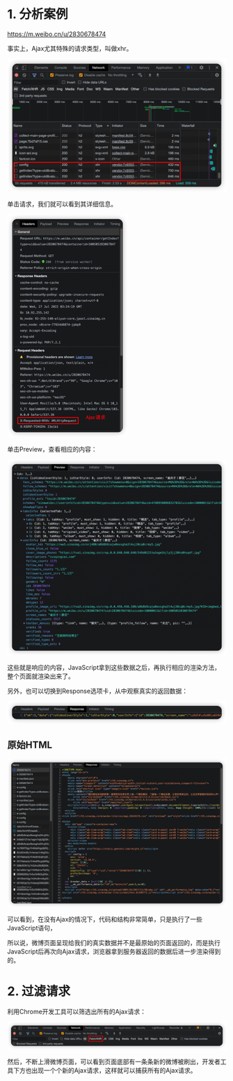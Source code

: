 # 1. 分析案例

https://m.weibo.cn/u/2830678474

事实上，Ajax尤其特殊的请求类型，叫做xhr。

![image-20220727112501414](5.2_Ajax分析方法.assets/image-20220727112501414.png)

单击请求，我们就可以看到其详细信息。

<img src="5.2_Ajax分析方法.assets/image-20220727113036950.png" alt="image-20220727113036950" style="zoom:50%;" />

单击Preview，查看相应的内容：

![image-20220727113555583](5.2_Ajax分析方法.assets/image-20220727113555583.png)

这些就是响应的内容，JavaScript拿到这些数据之后，再执行相应的渲染方法，整个页面就渲染出来了。

另外，也可以切换到Response选项卡，从中观察真实的返回数据：

![image-20220727114407019](5.2_Ajax分析方法.assets/image-20220727114407019.png)

## 原始HTML

![image-20220727114602915](5.2_Ajax分析方法.assets/image-20220727114602915.png)

可以看到，在没有Ajax的情况下，代码和结构非常简单，只是执行了一些JavaScript语句，

所以说，微博页面呈现给我们的真实数据并不是最原始的页面返回的，而是执行JavaScript后再次向Ajax请求，浏览器拿到服务器返回的数据后进一步渲染得到的。

# 2. 过滤请求

利用Chrome开发工具可以筛选出所有的Ajax请求：

![image-20220727114850582](5.2_Ajax分析方法.assets/image-20220727114850582.png)

然后，不断上滑微博页面，可以看到页面底部有一条条新的微博被刷出，开发者工具下方也出现一个个新的Ajax请求，这样就可以捕获所有的Ajax请求。